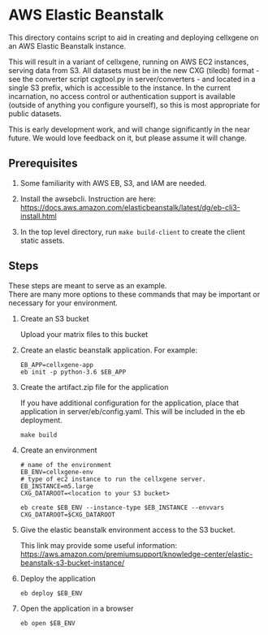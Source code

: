 # AWS Elastic Beanstalk 

This directory contains script to aid in creating and deploying cellxgene on
an AWS Elastic Beanstalk instance.

This will result in a variant of cellxgene, running on AWS EC2 instances, serving data from S3. 
All datasets must be in the new CXG (tiledb) format - see the converter script cxgtool.py 
in server/converters - and located in a single S3 prefix, which is accessible to the instance. 
In the current incarnation, no access control or authentication support is available 
(outside of anything you configure yourself), so this is most appropriate for public datasets.

This is early development work, and will change significantly in the near future. 
We would love feedback on it, but please assume it will change.

## Prerequisites

1. Some familiarity with AWS EB, S3, and IAM are needed.

2. Install the awsebcli.
Instruction are here:  
https://docs.aws.amazon.com/elasticbeanstalk/latest/dg/eb-cli3-install.html

3. In the top level directory, run ```make build-client``` to create the client static assets. 

## Steps

These steps are meant to serve as an example.  
There are many more options to these commands that may be important or necessary for your environment.

1. Create an S3 bucket

   Upload your matrix files to this bucket
   
2. Create an elastic beanstalk application.  For example:

    ```
    EB_APP=cellxgene-app
    eb init -p python-3.6 $EB_APP
    ```

3. Create the artifact.zip file for the application

    If you have additional configuration for the application,
    place that application in server/eb/config.yaml.  This will
    be included in the eb deployment.
    
   ```
   make build
   ```
   
4. Create an environment

    ```
    # name of the environment
    EB_ENV=cellxgene-env
    # type of ec2 instance to run the cellxgene server.     
    EB_INSTANCE=m5.large 
    CXG_DATAROOT=<location to your S3 bucket>
   
    eb create $EB_ENV --instance-type $EB_INSTANCE --envvars CXG_DATAROOT=$CXG_DATAROOT
    ```

5. Give the elastic beanstalk environment access to the S3 bucket.

    This link may provide some useful information:
    https://aws.amazon.com/premiumsupport/knowledge-center/elastic-beanstalk-s3-bucket-instance/
    
6. Deploy the application

    ```
    eb deploy $EB_ENV 
    ```
   
7. Open the application in a browser

   ```
   eb open $EB_ENV
   ```
